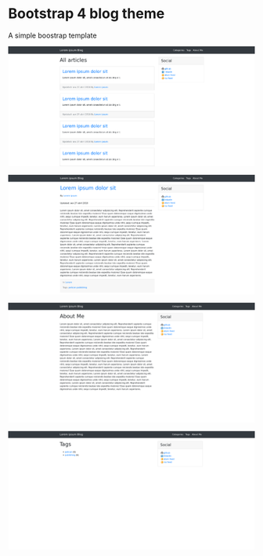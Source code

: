 # Bootstrap 4 blog theme

A simple boostrap template

![home page](screenshots/01.png)

![post page](screenshots/02.png)

![about me page](screenshots/03.png)

![tags page](screenshots/04.png)
